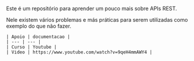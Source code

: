 Este é um repositório para aprender um pouco mais sobre APIs REST.

Nele existem vários problemas e más práticas para serem utilizadas como exemplo do que não fazer.

```
| Apoio | documentacao |
| --- | --- |
| Curso | Youtube |
| Video | https://www.youtube.com/watch?v=9qeH4mmAWY4 |
```
